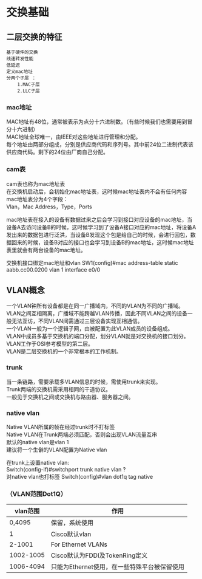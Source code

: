 # 交换基础

## 二层交换的特征

    基于硬件的交换  
    线速转发性能  
    低延迟  
    定义mac地址  
    分两个子层 ：  
        1.MAC子层  
        2.LLC子层  

### mac地址

MAC地址有48位，通常被表示为点分十六进制数。（有些时候我们也需要用到冒分十六进制）  
MAC地址全球唯一，由IEEE对这些地址进行管理和分配。  
每个地址由两部分组成，分别是供应商代码和序列号。其中前24位二进制代表该供应商代码。剩下的24位由厂商自己分配。  

### cam表

cam表也称为mac地址表  
在交换机启动后，会初始化mac地址表，这时候mac地址表内不会有任何内容  
mac地址表分为4个字段：  
Vlan，Mac Address，Type，Ports  

mac地址表在接入的设备有数据过来之后会学习到接口对应设备的mac地址，当设备A去访问设备B的时候，这时候学习到了设备A接口对应的mac地址，将设备A发出来的数据包进行泛洪，当设备B发现这个包是给自己的时候，会进行回包，数据回来的时候，设备B对应的接口也会学习到设备B的mac地址，这时候mac地址表里就会有两台设备的mac地址。  

交换机接口绑定mac地址和vlan
SW1(config)#mac address-table static aabb.cc00.0200 vlan 1 interface e0/0

## VLAN概念

一个VLAN钟所有设备都是在同一广播域内，不同的VLAN为不同的广播域。  
VLAN之间互相隔离，广播域不能跨越VLAN传播，因此不同VLAN之间的设备一般无法互访，不同VLAN间需通过三层设备实现互相通信。  
一个VLAN一般为一个逻辑子网，由被配置为此VLAN成员的设备组成。  
VLAN中成员多基于交换机的端口分配，划分VLAN就是对交换机的接口划分。  
VLAN工作于OSI参考模型的第二层。  
VLAN是二层交换机的一个非常根本的工作机制。  

### trunk

当一条链路，需要承载多VLAN信息的时候，需使用trunk来实现。  
Trunk两端的交换机需采用相同的干道协议。  
一般见于交换机之间或交换机与路由器、服务器之间。  

### native vlan

Native VLAN所属的帧在经过trunk时不打标签  
Native VLAN在Trunk两端必须匹配，否则会出现VLAN流量互串  
默认的native vlan是vlan 1  
建议将一个生僻的VLAN配置为Native vlan  

在trunk上设置native vlan:  
Switch(config-if)#switchport trunk native vlan ?  
对native vlan也打标签
Switch(config)#vlan dot1q tag native

### （VLAN范围Dot1Q）

vlan范围 | 作用
---------|----------
 0,4095 | 保留，系统使用
 1 |  Cisco默认vlan
 2-1001 | For Ethernet VLANs
1002-1005 | Cisco默认为FDDI及TokenRing定义
1006-4094 | 只能为Ethernet使用，在一些特殊平台被保留使用
